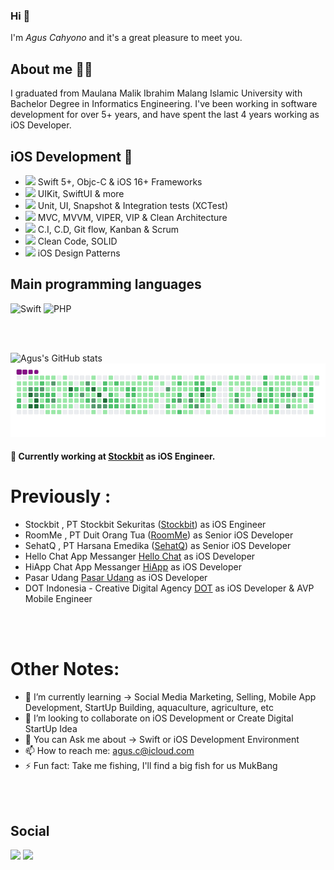 
### Hi 👋 
I'm  *Agus Cahyono*  and it's a great pleasure to meet you.
<br />

## About me 👨‍💻
I graduated from Maulana Malik Ibrahim Malang Islamic University with Bachelor Degree in Informatics Engineering. I've been working in software development for over 5+ years, and have spent the last 4 years working as iOS Developer. 
<br />

## iOS Development 📱
- <img width=15 src="https://user-images.githubusercontent.com/59176579/155759319-69ca0edf-36dd-4d9d-b7a8-1074b2112e29.png"/> Swift 5+, Objc-C & iOS 16+ Frameworks
- <img width=15 src="https://user-images.githubusercontent.com/59176579/158831428-918705d6-4bc3-4456-9e54-8cce2da587d7.png"/> UIKit, SwiftUI & more
- <img width=15 src="https://user-images.githubusercontent.com/59176579/155759739-c594c55b-6f04-4feb-9278-bc82258ff89e.png"/> Unit, UI, Snapshot & Integration tests (XCTest)
- <img width=15 src="https://user-images.githubusercontent.com/59176579/155759812-84a076dd-06c4-4bde-b441-d8e16e8640bc.png"/> MVC, MVVM, VIPER, VIP & Clean Architecture
- <img width=15 src="https://user-images.githubusercontent.com/59176579/155759817-9402e32f-adab-452b-a533-c35b18839202.png"/> C.I, C.D, Git flow, Kanban & Scrum
- <img width=15 src="https://user-images.githubusercontent.com/59176579/155760079-81550bf2-5aca-4d37-a0c2-6fa7f18f2444.png"/> Clean Code, SOLID
- <img width=15 src="https://user-images.githubusercontent.com/59176579/155759945-93cb9157-e2a3-4227-8b39-8dc387effe56.png"/> iOS Design Patterns

## Main programming languages
![Swift](https://img.shields.io/badge/swift-F54A2A?style=for-the-badge&logo=swift&logoColor=white)
![PHP](https://img.shields.io/badge/php-3670A0?style=for-the-badge&logo=php&logoColor=ffdd54)

<br/>
<br/>

![Agus's GitHub stats](https://github-readme-stats.vercel.app/api?username=balitax&count_private=true&show_icons=true&theme=radical)
![snake svg](https://github.com/balitax/balitax/blob/output/github-contribution-grid-snake.gif)


#### 🔭 Currently working at [Stockbit](https://www.stockbit.com/) as iOS Engineer.

# Previously :
 - Stockbit , PT Stockbit Sekuritas ([Stockbit](http://www.stockbit.com/)) as iOS Engineer
 - RoomMe , PT Duit Orang Tua ([RoomMe](http://www.roomme.id/)) as Senior iOS Developer
 - SehatQ , PT Harsana Emedika ([SehatQ](http://www.sehatq.com/)) as Senior iOS Developer
 - Hello Chat App Messanger [Hello Chat](http://www.helochat.id/) as iOS Developer
 - HiApp Chat App Messanger [HiApp](http://www.hiapp.id) as iOS Developer
 - Pasar Udang [Pasar Udang](http://www.pasarudang.com) as iOS Developer
 - DOT Indonesia - Creative Digital Agency [DOT](https://www.dot.co.id) as iOS Developer & AVP Mobile Engineer

<br/>
<br/>

# Other Notes:

- 🌱 I’m currently learning -> Social Media Marketing, Selling, Mobile App Development, StartUp Building, aquaculture, agriculture, etc
- 👯 I’m looking to collaborate on iOS Development or Create Digital StartUp Idea
- 💬 You can Ask me about -> Swift or iOS Development Environment
- 📫 How to reach me: [agus.c@icloud.com](agus.c@icloud.com)
- ⚡ Fun fact: Take me fishing, I'll find a big fish for us MukBang

<br/>
<br/>

## Social 
[<img src="https://img.shields.io/badge/linkedin-%230077B5.svg?style=for-the-badge&logo=linkedin&logoColor=white">](https://www.linkedin.com/in/cahyocode/)
[<img src="https://img.shields.io/badge/My_Channel_Youtube-%23FF0000.svg?style=for-the-badge&logo=YouTube&logoColor=white">](https://www.youtube.com/channel/UCgqlKLZpWRxslwtw6DWI8lA/featured)

